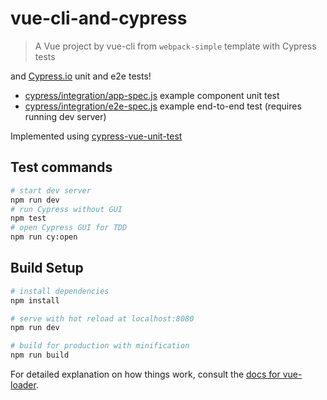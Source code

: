 # vue-cli-and-cypress

> A Vue project by vue-cli from `webpack-simple` template with Cypress tests

and [Cypress.io](https://www.cypress.io/) unit and e2e tests!

- [cypress/integration/app-spec.js](cypress/integration/app-spec.js) example component unit test
- [cypress/integration/e2e-spec.js](cypress/integration/e2e-spec.js) example end-to-end test (requires running dev server)

Implemented using [cypress-vue-unit-test](https://github.com/bahmutov/cypress-vue-unit-test)

## Test commands

```bash
# start dev server
npm run dev
# run Cypress without GUI
npm test
# open Cypress GUI for TDD
npm run cy:open
```

## Build Setup

``` bash
# install dependencies
npm install

# serve with hot reload at localhost:8080
npm run dev

# build for production with minification
npm run build
```

For detailed explanation on how things work, consult the [docs for vue-loader](http://vuejs.github.io/vue-loader).
